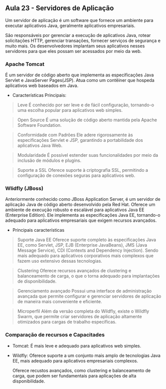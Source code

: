 <h2> Aula 23 - Servidores de Aplicação </h2>

Um servidor de aplicação é um software que fornece um ambiente para executar aplicativos Java, geralmente aplicativos empresariais.

São responsáveis por gerenciar a execução de aplicativos Java, rotear solicitações HTTP, gerenciar transações, fornecer serviços de segurança e muito mais. Os desenvolvedores implantam seus aplicativos nesses servidores para que eles possam ser acessados por meio da web.

<h3> Apache Tomcat </h3>

É um servidor de código aberto que implementa as especificações Java Servlet e JavaServer Pages(JSP). Atua como um contêiner que hospeda aplicativos web baseados em Java.

- Características Principais:

> Leve
	É conhecido por ser leve e de fácil configuração, tornando-o uma escolha popular para aplicativos web simples.

> Open Source
	É uma solução de código aberto mantida pela Apache Software Foundation.

> Conformidade com Padrões
	Ele adere rigorosamente às especificações Servlet e JSP, garantindo a portabilidade dos aplicativos Java Web.

> Modularidade
	É possível estender suas funcionalidades por meio da inclusão de módulos e plugins.

> Suporte a SSL
	Oferece suporte à criptografia SSL, permitindo a configuração de conexões seguras para aplicativos web.

<h3> Wlidfly (JBoss) </h3>

Anteriormente conhecido como JBoss Application Server, é um servidor de aplicação Java de código aberto desenvolvido pela Red Hat. 
Oferece um ambiente de execução robusto e escalável para aplicativos Java EE (Enterprise Edition). 
Ele implementa as especificações Java EE, tornando-o adequado para aplicativos empresariais que exigem recursos avançados.

- Principais características

> Suporte Java EE
	Oferece suporte completo às especificações Java EE, como Servlet, JSP, EJB (Enterprise JavaBeans), JMS (Java Message Service), CDI (Contexts and Dependency Injection).
	Sendo mais adequado para aplicativos corporativos mais complexos que fazem uso extensivo dessas tecnologias.

> Clustering
	Oferece recursos avançados de clustering e balanceamento de carga, o que o torna adequado para implantações de disponibilidade.

> Gerenciamento avançado
	Possui uma interface de administração avançada que permite configurar e gerenciar servidores de aplicação de maneira mais conveniente e eficiente.

> Microperfil
	Além da versão completa do Wildfly, existe o Wildfly Swarm, que permite criar servidores de aplicação altamente otimizados para cargas de trabalho específicas.

<h3> Comparação de recursos e Capacitades </h3>

- Tomcat: 
	É mais leve e adequado para aplicativos web simples.

- Wildfly:
	Oferece suporte a um conjunto mais amplo de tecnologias Java EE, mais adequado para aplicativos empresariais complexos.

	Oferece recustos avançados, como clustering e balanceamento de carga, que podem ser fundamentais para aplicações de alta disponibilidade.
